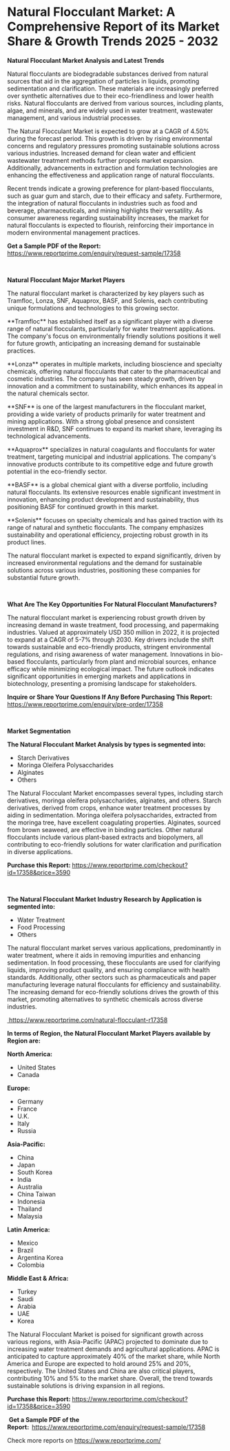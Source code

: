 <p><h1>Natural Flocculant Market: A Comprehensive Report of its Market Share & Growth Trends 2025 - 2032</h1></p><p><strong>Natural Flocculant Market Analysis and Latest Trends</strong></p>
<p><p>Natural flocculants are biodegradable substances derived from natural sources that aid in the aggregation of particles in liquids, promoting sedimentation and clarification. These materials are increasingly preferred over synthetic alternatives due to their eco-friendliness and lower health risks. Natural flocculants are derived from various sources, including plants, algae, and minerals, and are widely used in water treatment, wastewater management, and various industrial processes.</p><p>The Natural Flocculant Market is expected to grow at a CAGR of 4.50% during the forecast period. This growth is driven by rising environmental concerns and regulatory pressures promoting sustainable solutions across various industries. Increased demand for clean water and efficient wastewater treatment methods further propels market expansion. Additionally, advancements in extraction and formulation technologies are enhancing the effectiveness and application range of natural flocculants.</p><p>Recent trends indicate a growing preference for plant-based flocculants, such as guar gum and starch, due to their efficacy and safety. Furthermore, the integration of natural flocculants in industries such as food and beverage, pharmaceuticals, and mining highlights their versatility. As consumer awareness regarding sustainability increases, the market for natural flocculants is expected to flourish, reinforcing their importance in modern environmental management practices.</p></p>
<p><strong>Get a Sample PDF of the Report:&nbsp;</strong> <a href="https://www.reportprime.com/enquiry/request-sample/17358?utm_campaign=2188&utm_medium=2&utm_source=Github&utm_content=ia&utm_term=18032025&utm_id=natural-flocculant">https://www.reportprime.com/enquiry/request-sample/17358</a></p>
<p>&nbsp;</p>
<p><strong>Natural Flocculant Major Market Players</strong></p>
<p><p>The natural flocculant market is characterized by key players such as Tramfloc, Lonza, SNF, Aquaprox, BASF, and Solenis, each contributing unique formulations and technologies to this growing sector. </p><p>**Tramfloc** has established itself as a significant player with a diverse range of natural flocculants, particularly for water treatment applications. The company's focus on environmentally friendly solutions positions it well for future growth, anticipating an increasing demand for sustainable practices.</p><p>**Lonza** operates in multiple markets, including bioscience and specialty chemicals, offering natural flocculants that cater to the pharmaceutical and cosmetic industries. The company has seen steady growth, driven by innovation and a commitment to sustainability, which enhances its appeal in the natural chemicals sector.</p><p>**SNF** is one of the largest manufacturers in the flocculant market, providing a wide variety of products primarily for water treatment and mining applications. With a strong global presence and consistent investment in R&D, SNF continues to expand its market share, leveraging its technological advancements. </p><p>**Aquaprox** specializes in natural coagulants and flocculants for water treatment, targeting municipal and industrial applications. The company's innovative products contribute to its competitive edge and future growth potential in the eco-friendly sector.</p><p>**BASF** is a global chemical giant with a diverse portfolio, including natural flocculants. Its extensive resources enable significant investment in innovation, enhancing product development and sustainability, thus positioning BASF for continued growth in this market.</p><p>**Solenis** focuses on specialty chemicals and has gained traction with its range of natural and synthetic flocculants. The company emphasizes sustainability and operational efficiency, projecting robust growth in its product lines.</p><p>The natural flocculant market is expected to expand significantly, driven by increased environmental regulations and the demand for sustainable solutions across various industries, positioning these companies for substantial future growth.</p></p>
<p>&nbsp;</p>
<p><strong>What Are The Key Opportunities For Natural Flocculant Manufacturers?</strong></p>
<p><p>The natural flocculant market is experiencing robust growth driven by increasing demand in waste treatment, food processing, and papermaking industries. Valued at approximately USD 350 million in 2022, it is projected to expand at a CAGR of 5-7% through 2030. Key drivers include the shift towards sustainable and eco-friendly products, stringent environmental regulations, and rising awareness of water management. Innovations in bio-based flocculants, particularly from plant and microbial sources, enhance efficacy while minimizing ecological impact. The future outlook indicates significant opportunities in emerging markets and applications in biotechnology, presenting a promising landscape for stakeholders.</p></p>
<p><strong>Inquire or Share Your Questions If Any Before Purchasing This Report:</strong> <a href="https://www.reportprime.com/enquiry/pre-order/17358?utm_campaign=2188&utm_medium=2&utm_source=Github&utm_content=ia&utm_term=18032025&utm_id=natural-flocculant">https://www.reportprime.com/enquiry/pre-order/17358</a></p>
<p>&nbsp;</p>
<p><strong>Market Segmentation</strong></p>
<p><strong>The Natural Flocculant Market Analysis by types is segmented into:</strong></p>
<p><ul><li>Starch Derivatives</li><li>Moringa Oleifera Polysaccharides</li><li>Alginates</li><li>Others</li></ul></p>
<p><p>The Natural Flocculant Market encompasses several types, including starch derivatives, moringa oleifera polysaccharides, alginates, and others. Starch derivatives, derived from crops, enhance water treatment processes by aiding in sedimentation. Moringa oleifera polysaccharides, extracted from the moringa tree, have excellent coagulating properties. Alginates, sourced from brown seaweed, are effective in binding particles. Other natural flocculants include various plant-based extracts and biopolymers, all contributing to eco-friendly solutions for water clarification and purification in diverse applications.</p></p>
<p><strong>Purchase this Report:&nbsp;</strong><a href="https://www.reportprime.com/checkout?id=17358&price=3590&utm_campaign=2188&utm_medium=2&utm_source=Github&utm_content=ia&utm_term=18032025&utm_id=natural-flocculant">https://www.reportprime.com/checkout?id=17358&price=3590</a></p>
<p>&nbsp;</p>
<p><strong>The Natural Flocculant Market Industry Research by Application is segmented into:</strong></p>
<p><ul><li>Water Treatment</li><li>Food Processing</li><li>Others</li></ul></p>
<p><p>The natural flocculant market serves various applications, predominantly in water treatment, where it aids in removing impurities and enhancing sedimentation. In food processing, these flocculants are used for clarifying liquids, improving product quality, and ensuring compliance with health standards. Additionally, other sectors such as pharmaceuticals and paper manufacturing leverage natural flocculants for efficiency and sustainability. The increasing demand for eco-friendly solutions drives the growth of this market, promoting alternatives to synthetic chemicals across diverse industries.</p></p>
<p><a href="https://www.reportprime.com/natural-flocculant-r17358?utm_campaign=2188&utm_medium=2&utm_source=Github&utm_content=ia&utm_term=18032025&utm_id=natural-flocculant">&nbsp;https://www.reportprime.com/natural-flocculant-r17358</a></p>
<p><strong>In terms of Region, the Natural Flocculant Market Players available by Region are:</strong></p>
<p>
    <p> <strong> North America: </strong>
        <ul>
            <li>United States</li>
            <li>Canada</li>
        </ul>
        </p> 
    <p> <strong> Europe: </strong>
        <ul>
            <li>Germany</li>
            <li>France</li>
            <li>U.K.</li>
            <li>Italy</li>
            <li>Russia</li>
        </ul>
        </p> 
    <p> <strong> Asia-Pacific: </strong>
        <ul>
            <li>China</li>
            <li>Japan</li>
            <li>South Korea</li>
            <li>India</li>
            <li>Australia</li>
            <li>China Taiwan</li>
            <li>Indonesia</li>
            <li>Thailand</li>
            <li>Malaysia</li>
        </ul>
        </p> 
    <p> <strong> Latin America: </strong>
        <ul>
            <li>Mexico</li>
            <li>Brazil</li>
            <li>Argentina Korea</li>
            <li>Colombia</li>
        </ul>
        </p> 
    <p> <strong> Middle East & Africa: </strong>
        <ul>
            <li>Turkey</li>
            <li>Saudi</li>
            <li>Arabia</li>
            <li>UAE</li>
            <li>Korea</li>
        </ul>
    </p>
    </p>
<p><p>The Natural Flocculant Market is poised for significant growth across various regions, with Asia-Pacific (APAC) projected to dominate due to increasing water treatment demands and agricultural applications. APAC is anticipated to capture approximately 40% of the market share, while North America and Europe are expected to hold around 25% and 20%, respectively. The United States and China are also critical players, contributing 10% and 5% to the market share. Overall, the trend towards sustainable solutions is driving expansion in all regions.</p></p>
<p><strong>Purchase this Report: </strong><a href="https://www.reportprime.com/checkout?id=17358&price=3590&utm_campaign=2188&utm_medium=2&utm_source=Github&utm_content=ia&utm_term=18032025&utm_id=natural-flocculant">https://www.reportprime.com/checkout?id=17358&price=3590</a></p>
<p>&nbsp;<strong>Get a Sample PDF of the Report:&nbsp;&nbsp;</strong><a href="https://www.reportprime.com/enquiry/request-sample/17358?utm_campaign=2188&utm_medium=2&utm_source=Github&utm_content=ia&utm_term=18032025&utm_id=natural-flocculant">https://www.reportprime.com/enquiry/request-sample/17358</a></p>
<p><strong></strong></p>
<p>Check more reports on <a href="https://www.reportprime.com/?utm_campaign=2188&utm_medium=2&utm_source=Github&utm_content=ia&utm_term=18032025&utm_id=natural-flocculant">https://www.reportprime.com/</a></p>